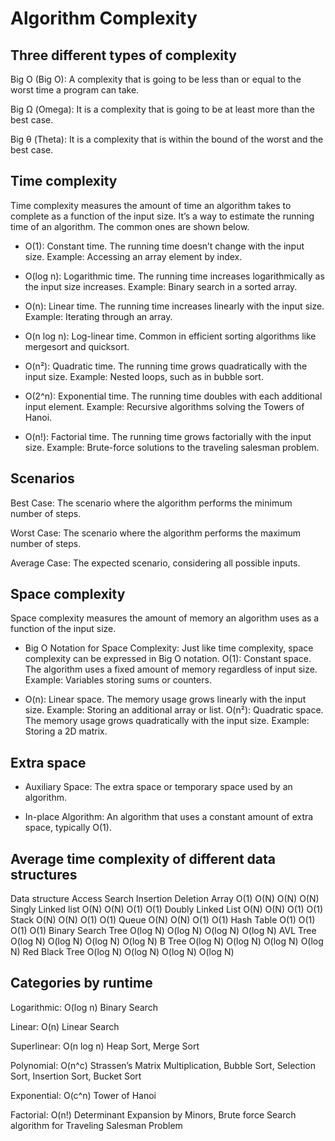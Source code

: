 # Algorithm Complexity

## Three different types of complexity

Big O (Big O): A complexity that is going to be less than or equal to the worst time a program can take.

Big Ω (Omega): It is a complexity that is going to be at least more than the best case.

Big θ (Theta): It is a complexity that is within the bound of the worst and the best case.

## Time complexity

Time complexity measures the amount of time an algorithm takes to complete as a function of the input size. It’s a way to estimate the running time of an algorithm. The common ones are shown below.

- O(1): Constant time. The running time doesn’t change with the input size. Example: Accessing an array element by index.

- O(log n): Logarithmic time. The running time increases logarithmically as the input size increases. Example: Binary search in a sorted array.

- O(n): Linear time. The running time increases linearly with the input size. Example: Iterating through an array.

- O(n log n): Log-linear time. Common in efficient sorting algorithms like mergesort and quicksort.

- O(n²): Quadratic time. The running time grows quadratically with the input size. Example: Nested loops, such as in bubble sort.

- O(2^n): Exponential time. The running time doubles with each additional input element. Example: Recursive algorithms solving the Towers of Hanoi.

- O(n!): Factorial time. The running time grows factorially with the input size. Example: Brute-force solutions to the traveling salesman problem.

## Scenarios

Best Case: The scenario where the algorithm performs the minimum number of steps.

Worst Case: The scenario where the algorithm performs the maximum number of steps.

Average Case: The expected scenario, considering all possible inputs.

## Space complexity

Space complexity measures the amount of memory an algorithm uses as a function of the input size.

- Big O Notation for Space Complexity: Just like time complexity, space complexity can be expressed in Big O notation.
  O(1): Constant space. The algorithm uses a fixed amount of memory regardless of input size. Example: Variables storing sums or counters.

- O(n): Linear space. The memory usage grows linearly with the input size. Example: Storing an additional array or list.
  O(n²): Quadratic space. The memory usage grows quadratically with the input size. Example: Storing a 2D matrix.

## Extra space

- Auxiliary Space: The extra space or temporary space used by an algorithm.

- In-place Algorithm: An algorithm that uses a constant amount of extra space, typically O(1).

## Average time complexity of different data structures

Data                structure Access  Search Insertion Deletion
Array               O(1)      O(N)     O(N)     O(N)
Singly Linked list  O(N)      O(N)     O(1)     O(1)
Doubly Linked List  O(N)      O(N)     O(1)     O(1)
Stack               O(N)      O(N)     O(1)     O(1)
Queue               O(N)      O(N)     O(1)     O(1)
Hash Table          O(1)      O(1)     O(1)     O(1)
Binary Search Tree  O(log N)  O(log N) O(log N) O(log N)
AVL Tree            O(log N)  O(log N) O(log N) O(log N)
B Tree              O(log N)  O(log N) O(log N) O(log N)
Red Black Tree      O(log N)  O(log N) O(log N) O(log N)

## Categories by runtime

Logarithmic: O(log n) Binary Search

Linear: O(n) Linear Search

Superlinear: O(n log n) Heap Sort, Merge Sort

Polynomial: O(n^c) Strassen’s Matrix Multiplication, Bubble Sort, Selection Sort, Insertion Sort, Bucket Sort

Exponential: O(c^n) Tower of Hanoi

Factorial: O(n!) Determinant Expansion by Minors, Brute force Search algorithm for Traveling Salesman Problem

